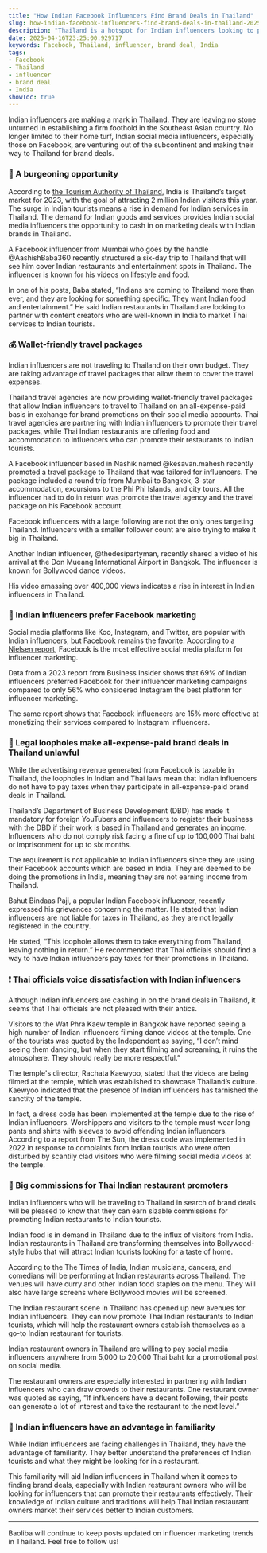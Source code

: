 ```yaml
---
title: "How Indian Facebook Influencers Find Brand Deals in Thailand"
slug: how-indian-facebook-influencers-find-brand-deals-in-thailand-2025-04-16
description: "Thailand is a hotspot for Indian influencers looking to partner with brands. Here's how they strategize and execute successful campaigns."
date: 2025-04-16T23:25:00.929717
keywords: Facebook, Thailand, influencer, brand deal, India
tags:
- Facebook
- Thailand
- influencer
- brand deal
- India
showToc: true
---
```


Indian influencers are making a mark in Thailand. They are leaving no stone unturned in establishing a firm foothold in the Southeast Asian country. No longer limited to their home turf, Indian social media influencers, especially those on Facebook, are venturing out of the subcontinent and making their way to Thailand for brand deals.

### 📸 A burgeoning opportunity 
According to [the Tourism Authority of Thailand](https://www.tatnews.org/travel/travel-thailand-india-2023/), India is Thailand’s target market for 2023, with the goal of attracting 2 million Indian visitors this year. 
The surge in Indian tourists means a rise in demand for Indian services in Thailand. The demand for Indian goods and services provides Indian social media influencers the opportunity to cash in on marketing deals with Indian brands in Thailand.

A Facebook influencer from Mumbai who goes by the handle @AashishBaba360 recently structured a six-day trip to Thailand that will see him cover Indian restaurants and entertainment spots in Thailand. The influencer is known for his videos on lifestyle and food.

In one of his posts, Baba stated, “Indians are coming to Thailand more than ever, and they are looking for something specific: They want Indian food and entertainment.” He said Indian restaurants in Thailand are looking to partner with content creators who are well-known in India to market Thai services to Indian tourists.

### 💰 Wallet-friendly travel packages 
Indian influencers are not traveling to Thailand on their own budget. They are taking advantage of travel packages that allow them to cover the travel expenses.

Thailand travel agencies are now providing wallet-friendly travel packages that allow Indian influencers to travel to Thailand on an all-expense-paid basis in exchange for brand promotions on their social media accounts. 
Thai travel agencies are partnering with Indian influencers to promote their travel packages, while Thai Indian restaurants are offering food and accommodation to influencers who can promote their restaurants to Indian tourists.

A Facebook influencer based in Nashik named @kesavan.mahesh recently promoted a travel package to Thailand that was tailored for influencers. The package included a round trip from Mumbai to Bangkok, 3-star accommodation, excursions to the Phi Phi Islands, and city tours. All the influencer had to do in return was promote the travel agency and the travel package on his Facebook account.

Facebook influencers with a large following are not the only ones targeting Thailand. Influencers with a smaller follower count are also trying to make it big in Thailand.

Another Indian influencer, @thedesipartyman, recently shared a video of his arrival at the Don Mueang International Airport in Bangkok. The influencer is known for Bollywood dance videos.

His video amassing over 400,000 views indicates a rise in interest in Indian influencers in Thailand.

### 📢 Indian influencers prefer Facebook marketing
Social media platforms like Koo, Instagram, and Twitter, are popular with Indian influencers, but Facebook remains the favorite. According to a [Nielsen report](https://www.influencermarketinghub.com/facebook-influencer-marketing/), Facebook is the most effective social media platform for influencer marketing.

Data from a 2023 report from Business Insider shows that 69% of Indian influencers preferred Facebook for their influencer marketing campaigns compared to only 56% who considered Instagram the best platform for influencer marketing.

The same report shows that Facebook influencers are 15% more effective at monetizing their services compared to Instagram influencers.

### 💼 Legal loopholes make all-expense-paid brand deals in Thailand unlawful
While the advertising revenue generated from Facebook is taxable in Thailand, the loopholes in Indian and Thai laws mean that Indian influencers do not have to pay taxes when they participate in all-expense-paid brand deals in Thailand.

Thailand’s Department of Business Development (DBD) has made it mandatory for foreign YouTubers and influencers to register their business with the DBD if their work is based in Thailand and generates an income. Influencers who do not comply risk facing a fine of up to 100,000 Thai baht or imprisonment for up to six months.

The requirement is not applicable to Indian influencers since they are using their Facebook accounts which are based in India. They are deemed to be doing the promotions in India, meaning they are not earning income from Thailand.

Bahut Bindaas Paji, a popular Indian Facebook influencer, recently expressed his grievances concerning the matter. He stated that Indian influencers are not liable for taxes in Thailand, as they are not legally registered in the country.

He stated, “This loophole allows them to take everything from Thailand, leaving nothing in return.” 
He recommended that Thai officials should find a way to have Indian influencers pay taxes for their promotions in Thailand.

### ❗ Thai officials voice dissatisfaction with Indian influencers
Although Indian influencers are cashing in on the brand deals in Thailand, it seems that Thai officials are not pleased with their antics.

Visitors to the Wat Phra Kaew temple in Bangkok have reported seeing a high number of Indian influencers filming dance videos at the temple. One of the tourists was quoted by the Independent as saying, “I don’t mind seeing them dancing, but when they start filming and screaming, it ruins the atmosphere. They should really be more respectful.”

The temple's director, Rachata Kaewyoo, stated that the videos are being filmed at the temple, which was established to showcase Thailand’s culture. Kaewyoo indicated that the presence of Indian influencers has tarnished the sanctity of the temple.

In fact, a dress code has been implemented at the temple due to the rise of Indian influencers. Worshippers and visitors to the temple must wear long pants and shirts with sleeves to avoid offending Indian influencers.
According to a report from The Sun, the dress code was implemented in 2022 in response to complaints from Indian tourists who were often disturbed by scantily clad visitors who were filming social media videos at the temple.

### 🤑 Big commissions for Thai Indian restaurant promoters
Indian influencers who will be traveling to Thailand in search of brand deals will be pleased to know that they can earn sizable commissions for promoting Indian restaurants to Indian tourists.

Indian food is in demand in Thailand due to the influx of visitors from India. Indian restaurants in Thailand are transforming themselves into Bollywood-style hubs that will attract Indian tourists looking for a taste of home.

According to the The Times of India, Indian musicians, dancers, and comedians will be performing at Indian restaurants across Thailand. 
The venues will have curry and other Indian food staples on the menu. They will also have large screens where Bollywood movies will be screened. 

The Indian restaurant scene in Thailand has opened up new avenues for Indian influencers. They can now promote Thai Indian restaurants to Indian tourists, which will help the restaurant owners establish themselves as a go-to Indian restaurant for tourists.

Indian restaurant owners in Thailand are willing to pay social media influencers anywhere from 5,000 to 20,000 Thai baht for a promotional post on social media. 

The restaurant owners are especially interested in partnering with Indian influencers who can draw crowds to their restaurants. One restaurant owner was quoted as saying, “If influencers have a decent following, their posts can generate a lot of interest and take the restaurant to the next level.”

### 🎉 Indian influencers have an advantage in familiarity
While Indian influencers are facing challenges in Thailand, they have the advantage of familiarity. 
They better understand the preferences of Indian tourists and what they might be looking for in a restaurant. 

This familiarity will aid Indian influencers in Thailand when it comes to finding brand deals, especially with Indian restaurant owners who will be looking for influencers that can promote their restaurants effectively. 
Their knowledge of Indian culture and traditions will help Thai Indian restaurant owners market their services better to Indian customers.

---
Baoliba will continue to keep posts updated on influencer marketing trends in Thailand. Feel free to follow us!